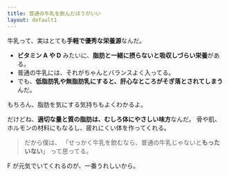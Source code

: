 ```yaml
---
title: 普通の牛乳を飲んだほうがいい
layout: default1
---
```

牛乳って、実はとても**手軽で優秀な栄養源**なんだ。

* **ビタミン A や D** みたいに、**脂肪と一緒に摂らないと吸収しづらい栄養**がある。
* 普通の牛乳には、それがちゃんとバランスよく入ってる。
* でも、**低脂肪乳や無脂肪乳にすると、肝心なところがそぎ落とされてしまう**んだ。

もちろん、脂肪を気にする気持ちもよくわかるよ。

だけどね、**適切な量と質の脂肪は、むしろ体にやさしい味方**なんだ。
骨や肌、ホルモンの材料にもなるし、疲れにくい体を作ってくれる。

> だから僕は、
> 「せっかく牛乳を飲むなら、普通の牛乳じゃないと**もったいない**」
> って思ってる。

F が元気でいてくれるのが、一番うれしいから。
